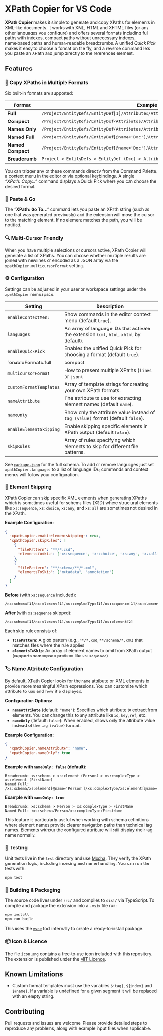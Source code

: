 # XPath Copier for VS Code

**XPath Copier** makes it simple to generate and copy XPaths for elements in XML‑like documents.  It works with XML, HTML and XHTML files (or any other languages you configure) and offers several formats including full paths with indexes, compact paths without unnecessary indexes, name‑based paths and human‑readable breadcrumbs.  A unified *Quick Pick* makes it easy to choose a format on the fly, and a reverse command lets you paste an XPath and jump directly to the referenced element.

## Features

### 🧩 Copy XPaths in Multiple Formats

Six built‑in formats are supported:

| Format          | Example                                                                                                      |
|-----------------|---------------------------------------------------------------------------------------------------------------|
| **Full**        | `/Project/EntityDefs/EntityDef[1]/Attributes/Attribute[2]`                                                    |
| **Compact**     | `/Project/EntityDefs/EntityDef/Attributes/Attribute[2]`                                                      |
| **Names Only**  | `/Project/EntityDefs/EntityDef/Attributes/Attribute`                                                         |
| **Named Full**  | `/Project/EntityDefs/EntityDef[@name='Doc']/Attributes/Attribute[@name='TurnoverName']`                      |
| **Named Compact** | `/Project/EntityDefs/EntityDef[@name='Doc']/Attributes/Attribute[@name='TurnoverName']`                   |
| **Breadcrumb**  | `Project > EntityDefs > EntityDef (Doc) > Attributes > Attribute (TurnoverName)`                             |

You can trigger any of these commands directly from the Command Palette, a context menu in the editor or via optional keybindings.  A single *“XPath: Copy…”* command displays a Quick Pick where you can choose the desired format.

### 📄 Paste & Go

The **“XPath: Go To…”** command lets you paste an XPath string (such as one that was generated previously) and the extension will move the cursor to the matching element.  If no element matches the path, you will be notified.

### 🔍 Multi‑Cursor Friendly

When you have multiple selections or cursors active, XPath Copier will generate a list of XPaths.  You can choose whether multiple results are joined with newlines or encoded as a JSON array via the `xpathCopier.multicursorFormat` setting.

### ⚙️ Configuration

Settings can be adjusted in your user or workspace settings under the `xpathCopier` namespace:

| Setting                                   | Description                                                                |
|-------------------------------------------|----------------------------------------------------------------------------|
| `enableContextMenu`                       | Show commands in the editor context menu (default `true`).                |
| `languages`                               | An array of language IDs that activate the extension (`xml`, `html`, `xhtml` by default). |
| `enableQuickPick`                         | Enables the unified Quick Pick for choosing a format (default `true`).    |
| `enableFormats.full|compact|…`            | Toggle individual formats on or off.                                      |
| `multicursorFormat`                       | How to present multiple XPaths (`lines` or `json`).                       |
| `customFormatTemplates`                   | Array of template strings for creating your own XPath formats.            |
| `nameAttribute`                           | The attribute to use for extracting element names (default `name`).       |
| `nameOnly`                                | Show only the attribute value instead of `tag (value)` format (default `false`). |
| `enableElementSkipping`                   | Enable skipping specific elements in XPath output (default `false`).     |
| `skipRules`                               | Array of rules specifying which elements to skip for different file patterns. |

See [`package.json`](package.json) for the full schema.  To add or remove languages just set `xpathCopier.languages` to a list of language IDs; commands and context menus will follow your configuration.

### 🎯 Element Skipping

XPath Copier can skip specific XML elements when generating XPaths, which is sometimes useful for schema files (XSD) where structural elements like `xs:sequence`, `xs:choice`, `xs:any`, and `xs:all` are sometimes not desired in the XPath.

**Example Configuration:**

```json
{
  "xpathCopier.enableElementSkipping": true,
  "xpathCopier.skipRules": [
    {
      "filePattern": "**/*.xsd",
      "elementsToSkip": ["xs:sequence", "xs:choice", "xs:any", "xs:all"]
    },
    {
      "filePattern": "**/schema/**/*.xml",
      "elementsToSkip": ["metadata", "annotation"]
    }
  ]
}
```

**Before** (with `xs:sequence` included):
```
/xs:schema[1]/xs:element[1]/xs:complexType[1]/xs:sequence[1]/xs:element[2]
```

**After** (with `xs:sequence` skipped):
```
/xs:schema[1]/xs:element[1]/xs:complexType[1]/xs:element[2]
```

Each skip rule consists of:
- **`filePattern`**: A glob pattern (e.g., `**/*.xsd`, `**/schema/*.xml`) that matches files where the rule applies
- **`elementsToSkip`**: An array of element names to omit from XPath output (supports namespace prefixes like `xs:sequence`)

### 🏷️ Name Attribute Configuration

By default, XPath Copier looks for the `name` attribute on XML elements to provide more meaningful XPath expressions. You can customize which attribute to use and how it's displayed.

**Configuration Options:**

- **`nameAttribute`** (default: `"name"`): Specifies which attribute to extract from elements. You can change this to any attribute like `id`, `key`, `ref`, etc.
- **`nameOnly`** (default: `false`): When enabled, shows only the attribute value instead of the `tag (value)` format.

**Example Configuration:**

```json
{
  "xpathCopier.nameAttribute": "name",
  "xpathCopier.nameOnly": true
}
```

**Example with `nameOnly: false` (default):**
```
Breadcrumb: xs:schema > xs:element (Person) > xs:complexType > xs:element (FirstName)
Named Full: /xs:schema/xs:element[@name='Person']/xs:complexType/xs:element[@name='FirstName']
```

**Example with `nameOnly: true`:**
```
Breadcrumb: xs:schema > Person > xs:complexType > FirstName
Named Full: /xs:schema/Person/xs:complexType/FirstName
```

This feature is particularly useful when working with schema definitions where element names provide clearer navigation paths than technical tag names. Elements without the configured attribute will still display their tag name normally.

### 🧪 Testing

Unit tests live in the `test` directory and use [Mocha](https://mochajs.org/).  They verify the XPath generation logic, including indexing and name handling.  You can run the tests with:

```bash
npm test
```

### 🔨 Building & Packaging

The source code lives under `src/` and compiles to `dist/` via TypeScript.  To compile and package the extension into a `.vsix` file run:

```bash
npm install
npm run build
```

This uses the [`vsce`](https://code.visualstudio.com/api/working-with-extensions/publishing-extension#vsce) tool internally to create a ready‑to‑install package.

### 📦 Icon & Licence

The file `icon.png` contains a free‑to‑use icon included with this repository.  The extension is published under the [MIT Licence](LICENSE).

## Known Limitations

* Custom format templates must use the variables `${tag}`, `${index}` and `${name}`.  If a variable is undefined for a given segment it will be replaced with an empty string.

## Contributing

Pull requests and issues are welcome!  Please provide detailed steps to reproduce any problems, along with example input files when applicable.